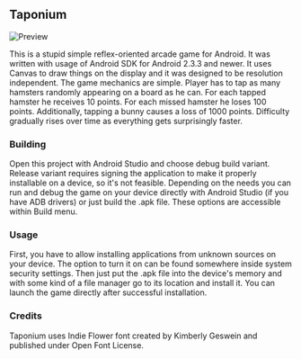 ## Taponium
![Preview](http://i.imgur.com/LV7yGxq.png)

This is a stupid simple reflex-oriented arcade game for Android. It was written with usage of Android SDK for Android 2.3.3 and newer. It uses Canvas to draw things on the display and it was designed to be resolution independent. The game mechanics are simple. Player has to tap as many hamsters randomly appearing on a board as he can. For each tapped hamster he receives 10 points. For each missed hamster he loses 100 points. Additionally, tapping a bunny causes a loss of 1000 points. Difficulty gradually rises over time as everything gets surprisingly faster.

### Building
Open this project with Android Studio and choose debug build variant. Release variant requires signing the application to make it properly installable on a device, so it's not feasible. Depending on the needs you can run and debug the game on your device directly with Android Studio (if you have ADB drivers) or just build the .apk file. These options are accessible within Build menu.

### Usage
First, you have to allow installing applications from unknown sources on your device. The option to turn it on can be found somewhere inside system security settings. Then just put the .apk file into the device's memory and with some kind of a file manager go to its location and install it. You can launch the game directly after successful installation.

### Credits
Taponium uses Indie Flower font created by Kimberly Geswein and published under Open Font License.
